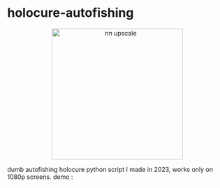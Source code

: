 # holocure-autofishing

<div align="center">
  <img src="https://github.com/user-attachments/assets/ab789df5-61cf-4107-bb87-49587bb3dd32" alt="nn upscale" width="300">
</div>

dumb autofishing holocure python script I made in 2023, works only on 1080p screens.
demo :
